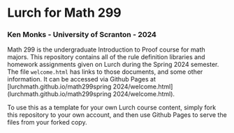 # Lurch for Math 299

### Ken Monks - University of Scranton - 2024

Math 299 is the undergraduate Introduction to Proof course for math majors.  This repository contains all of the rule definition libraries and homework assignments given on Lurch during the Spring 2024 semester.  The file `welcome.html` has links to those documents, and some other information.  It can be accessed via Github Pages at [lurchmath.github.io/math299spring 2024/welcome.html](lurchmath.github.io/math299spring 2024/welcome.html). 

To use this as a template for your own Lurch course content, simply fork this repository to your own account, and then use Github Pages to serve the files from your forked copy.
